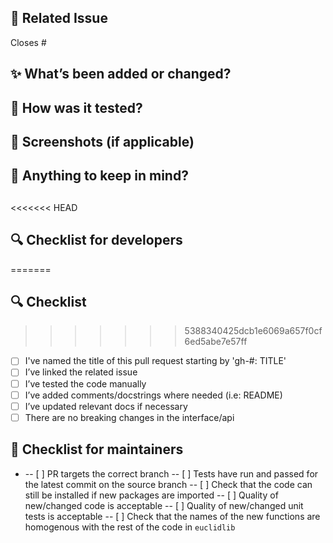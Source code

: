 ## 📌 Related Issue

<!-- Link to the issue this PR is addressing, e.g., "Closes #42" -->

Closes #

## ✨ What’s been added or changed?

## <!-- Summarize the key changes or features introduced in this PR -->

## 🧪 How was it tested?

## <!-- Describe how you verified the change works (unit tests, notebooks, CLI runs, etc.) -->

## 📸 Screenshots (if applicable)

## <!-- Add before/after screenshots or logs if the changes affect the UI or output -->

## 🧠 Anything to keep in mind?

## <!-- Note anything relevant like known issues, limitations, or design decisions -->

<<<<<<< HEAD

## 🔍 Checklist for developers

=======

## 🔍 Checklist

> > > > > > > 5388340425dcb1e6069a657f0cf6ed5abe7e57ff

<!-- Check off what you've done before submitting the PR -->

- [ ] I've named the title of this pull request starting by 'gh-#: TITLE'
- [ ] I’ve linked the related issue
- [ ] I’ve tested the code manually
- [ ] I’ve added comments/docstrings where needed (i.e: README)
- [ ] I’ve updated relevant docs if necessary
- [ ] There are no breaking changes in the interface/api

## 🎯 Checklist for maintainers

- -- [ ] PR targets the correct branch
  -- [ ] Tests have run and passed for the latest commit on the source branch
  -- [ ] Check that the code can still be installed if new packages are imported
  -- [ ] Quality of new/changed code is acceptable
  -- [ ] Quality of new/changed unit tests is acceptable
  -- [ ] Check that the names of the new functions are homogenous with the rest of the code in `euclidlib`
